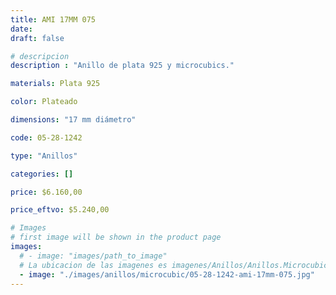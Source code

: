 ```yaml
---
title: AMI 17MM 075
date: 
draft: false

# descripcion
description : "Anillo de plata 925 y microcubics."

materials: Plata 925

color: Plateado

dimensions: "17 mm diámetro"

code: 05-28-1242

type: "Anillos"

categories: []

price: $6.160,00

price_eftvo: $5.240,00

# Images
# first image will be shown in the product page
images:
  # - image: "images/path_to_image"
  # La ubicacion de las imagenes es imagenes/Anillos/Anillos.Microcubic/05-28-1242-ami-17mm-075
  - image: "./images/anillos/microcubic/05-28-1242-ami-17mm-075.jpg"
---
```

